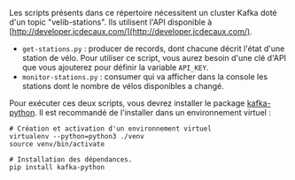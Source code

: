 Les scripts présents dans ce répertoire nécessitent un cluster Kafka doté d'un topic "velib-stations". Ils utilisent l'API disponible à [http://developer.jcdecaux.com/](http://developer.jcdecaux.com/).

* `get-stations.py` : producer de records, dont chacune décrit l'état d'une station de vélo. Pour utiliser ce script, vous aurez besoin d'une clé d'API que vous ajouterez pour définir la variable `API_KEY`.
* `monitor-stations.py` : consumer qui va afficher dans la console les stations dont le nombre de vélos disponibles a changé.

Pour exécuter ces deux scripts, vous devrez installer le package [kafka-python](http://kafka-python.readthedocs.io/en/master/). Il est recommandé de l'installer dans un environnement virtuel :

    # Création et activation d'un environnement virtuel
    virtualenv --python=python3 ./venv
    source venv/bin/activate

    # Installation des dépendances.
    pip install kafka-python
